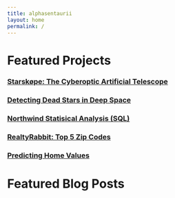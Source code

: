 ```yaml
---
title: alphasentaurii
layout: home
permalink: /
---
```


# Featured Projects

### [Starskøpe: The Cyberoptic Artificial Telescope](/projects/datascience/starskope/demo.html)

### [Detecting Dead Stars in Deep Space](/projects/datascience/pulsars/demo.html)

### [Northwind Statisical Analysis (SQL)](/projects/datascience/northwind/demo.html)

### [RealtyRabbit: Top 5 Zip Codes](/projects/datascience/top5-zipcodes/demo.html)

### [Predicting Home Values](/projects/datascience/king-county/demo.html)

# Featured Blog Posts

